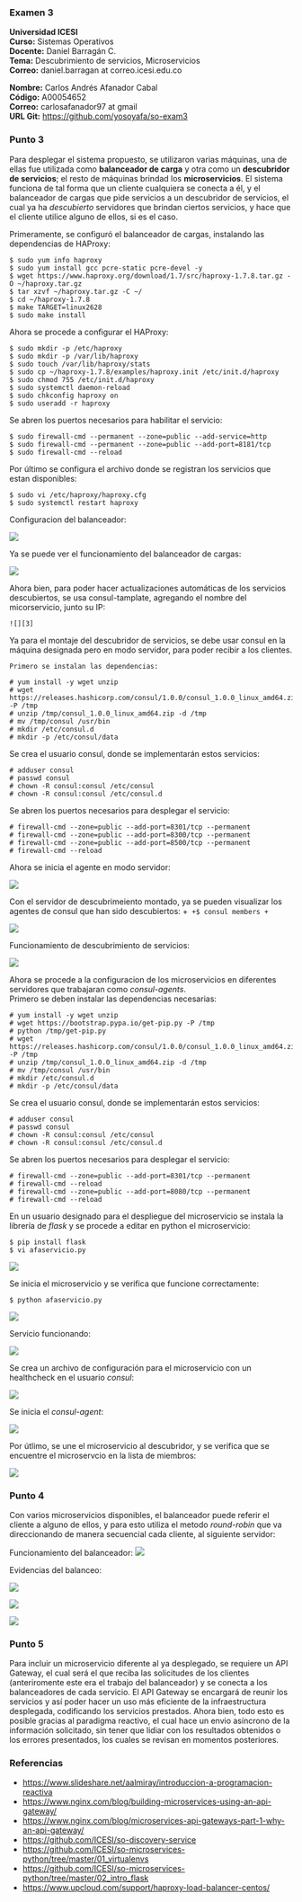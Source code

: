 ### Examen 3
**Universidad ICESI**  
**Curso:** Sistemas Operativos  
**Docente:** Daniel Barragán C.  
**Tema:** Descubrimiento de servicios, Microservicios  
**Correo:** daniel.barragan at correo.icesi.edu.co  

**Nombre:** Carlos Andrés Afanador Cabal  
**Código:** A00054652  
**Correo:** carlosafanador97 at gmail  
**URL Git:** https://github.com/yosoyafa/so-exam3  


### Punto 3   

Para desplegar el sistema propuesto, se utilizaron varias máquinas, una de ellas fue utilizada como **balanceador de carga** y otra como un **descubridor de servicios**; el resto de máquinas brindad los **microservicios**. El sistema funciona de tal forma que un cliente cualquiera se conecta a él, y el balanceador de cargas que pide servicios a un descubridor de servicios, el cual ya ha *descubierto* servidores que brindan ciertos servicios, y hace que el cliente utilice alguno de ellos, si es el caso.  
   
   Primeramente, se configuró el balanceador de cargas, instalando las dependencias de HAProxy:
   ```
$ sudo yum info haproxy
$ sudo yum install gcc pcre-static pcre-devel -y
$ wget https://www.haproxy.org/download/1.7/src/haproxy-1.7.8.tar.gz -O ~/haproxy.tar.gz
$ tar xzvf ~/haproxy.tar.gz -C ~/
$ cd ~/haproxy-1.7.8
$ make TARGET=linux2628
$ sudo make install
```

  Ahora se procede a configurar el HAProxy:  
  
  ```
  $ sudo mkdir -p /etc/haproxy
$ sudo mkdir -p /var/lib/haproxy 
$ sudo touch /var/lib/haproxy/stats
$ sudo cp ~/haproxy-1.7.8/examples/haproxy.init /etc/init.d/haproxy
$ sudo chmod 755 /etc/init.d/haproxy
$ sudo systemctl daemon-reload
$ sudo chkconfig haproxy on
$ sudo useradd -r haproxy
```

Se abren los puertos necesarios para habilitar el servicio:

```
$ sudo firewall-cmd --permanent --zone=public --add-service=http
$ sudo firewall-cmd --permanent --zone=public --add-port=8181/tcp
$ sudo firewall-cmd --reload
```

Por último se configura el archivo donde se registran los servicios que estan disponibles:

```
$ sudo vi /etc/haproxy/haproxy.cfg
$ sudo systemctl restart haproxy
``` 

Configuracion del balanceador:

  ![][1]

Ya se puede ver el funcionamiento del balanceador de cargas:

  ![][2]
  
  Ahora bien, para poder hacer actualizaciones automáticas de los servicios descubiertos, se usa consul-tamplate, agregando el nombre del micorservicio, junto su IP:
  
    ![][3]  
    
    
Ya para el montaje del descubridor de servicios, se debe usar consul en la máquina designada pero en modo servidor, para poder recibir a los clientes.
    
    Primero se instalan las dependencias:
    
```
# yum install -y wget unzip
# wget https://releases.hashicorp.com/consul/1.0.0/consul_1.0.0_linux_amd64.zip -P /tmp
# unzip /tmp/consul_1.0.0_linux_amd64.zip -d /tmp
# mv /tmp/consul /usr/bin
# mkdir /etc/consul.d
# mkdir -p /etc/consul/data
```

Se crea el usuario consul, donde se implementarán estos servicios:

```
# adduser consul
# passwd consul
# chown -R consul:consul /etc/consul
# chown -R consul:consul /etc/consul.d
```

Se abren los puertos necesarios para desplegar el servicio:
```
# firewall-cmd --zone=public --add-port=8301/tcp --permanent
# firewall-cmd --zone=public --add-port=8300/tcp --permanent
# firewall-cmd --zone=public --add-port=8500/tcp --permanent
# firewall-cmd --reload
```

Ahora se inicia el agente en modo servidor:
    
 ![][4]  
      
Con el servidor de descubrimeiento montado, ya se pueden visualizar los agentes de consul que han sido descubiertos:
+```
+$ consul members
+```  
        
![][5]
        
Funcionamiento de descubrimiento de servicios:
      
![][6]

Ahora se procede a la configuracion de los microservicios en diferentes servidores que trabajaran como *consul-agents*.  
Primero se deben instalar las dependencias necesarias:
```
# yum install -y wget unzip
# wget https://bootstrap.pypa.io/get-pip.py -P /tmp
# python /tmp/get-pip.py
# wget https://releases.hashicorp.com/consul/1.0.0/consul_1.0.0_linux_amd64.zip -P /tmp
# unzip /tmp/consul_1.0.0_linux_amd64.zip -d /tmp
# mv /tmp/consul /usr/bin
# mkdir /etc/consul.d
# mkdir -p /etc/consul/data
```
Se crea el usuario consul, donde se implementarán estos servicios:
```
# adduser consul
# passwd consul
# chown -R consul:consul /etc/consul
# chown -R consul:consul /etc/consul.d
```

Se abren los puertos necesarios para desplegar el servicio:
```
# firewall-cmd --zone=public --add-port=8301/tcp --permanent
# firewall-cmd --reload
# firewall-cmd --zone=public --add-port=8080/tcp --permanent
# firewall-cmd --reload
```
  
En un usuario designado para el despliegue del microservicio se instala la librería de *flask* y se procede a editar en python el microservicio:
  
```
$ pip install flask
$ vi afaservicio.py
```
![][7]
  

Se inicia el microservicio y se verifica que funcione correctamente:
```
$ python afaservicio.py
```
  
![][8]

Servicio funcionando:  
  
![][9]

Se crea un archivo de configuración para el microservicio con un healthcheck en el usuario *consul*:
  
![][10]

Se inicia el *consul-agent*:

![][11]

Por útlimo, se une el microservicio al descubridor, y se verifica que se encuentre el microservcio en la lista de miembros:

![][12]


### Punto 4  

Con varios microservicios disponibles, el balanceador puede referir el cliente a alguno de ellos, y para esto utiliza el metodo *round-robin* que va direccionando de manera secuencial cada cliente, al siguiente servidor:

Funcionamiento del balanceador: 
![][13]

Evidencias del balanceo:

![][14]

![][15]

![][16]


### Punto 5

Para incluir un microservicio diferente al ya desplegado, se requiere un API Gateway, el cual será el que reciba las solicitudes de los clientes (anteriromente este era el trabajo del balanceador) y se conecta a los balanceadores de cada servicio. El API Gateway se encargará de reunir los servicios y así poder hacer un uso más eficiente de la infraestructura desplegada, codificando los servicios prestados. Ahora bien, todo esto es posible gracias al paradigma reactivo, el cual hace un envio asíncrono de la información solicitado, sin tener que lidiar con los resultados obtenidos o los errores presentados, los cuales se revisan en momentos posteriores.


### Referencias  
* https://www.slideshare.net/aalmiray/introduccion-a-programacion-reactiva  
* https://www.nginx.com/blog/building-microservices-using-an-api-gateway/
* https://www.nginx.com/blog/microservices-api-gateways-part-1-why-an-api-gateway/
* https://github.com/ICESI/so-discovery-service
* https://github.com/ICESI/so-microservices-python/tree/master/01_virtualenvs
* https://github.com/ICESI/so-microservices-python/tree/master/02_intro_flask
* https://www.upcloud.com/support/haproxy-load-balancer-centos/

        
[1]: images/configuracionBalanceador.png
[2]: images/BalanceadorCorriendo.png
[3]: images/configuracionConsulTemplates.png
[4]: images/consul_agent_server.PNG
[5]: images/consul_members.PNG
[6]: images/consul_logs.PNG	
[7]: images/py.png
[8]: images/gets.png
[9]: images/afaservicio.png
[10]: images/json.png
[11]: images/consulagent.png
[12]: images/afaConsulMembers.png
[13]: images/DemostracionFuncionBalanceador.png
[14]: images/b1.png
[15]: images/b2.png
[16]: images/b3.png 
  
